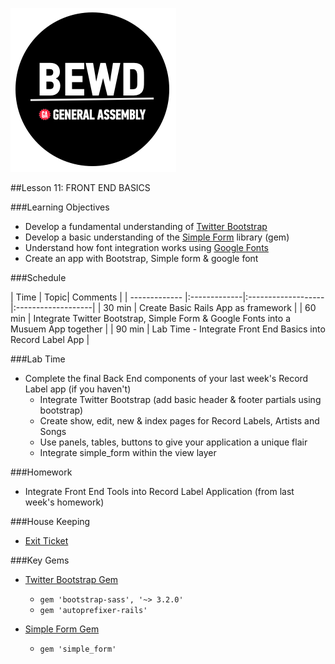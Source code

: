 ![BEWD_Logo](../assets/BEWD_Logo.png)

##Lesson 11: FRONT END BASICS 

###Learning Objectives

* Develop a fundamental understanding of [Twitter Bootstrap](http://getbootstrap.com/) 
* Develop a basic understanding of the [Simple Form](https://github.com/plataformatec/simple_form) library (gem)
* Understand how font integration works using [Google Fonts](https://www.google.com/fonts)
* Create an app with Bootstrap, Simple form & google font 


###Schedule


| Time        | Topic| Comments |
| ------------- |:-------------|:-------------------|:-------------------|
| 30 min | Create Basic Rails App as framework | 
| 60 min | Integrate Twitter Bootstrap, Simple Form & Google Fonts into a Musuem App together |
| 90 min | Lab Time - Integrate Front End Basics into Record Label App |  


###Lab Time
- Complete the final Back End components of your last week's Record Label app (if you haven't)
  * Integrate Twitter Bootstrap (add basic header & footer partials using bootstrap)
  * Create show, edit, new & index pages for Record Labels, Artists and Songs
  * Use panels, tables, buttons to give your application a unique flair
  * Integrate simple_form within the view layer


###Homework
- Integrate Front End Tools into Record Label Application (from last week's homework)


###House Keeping
- [Exit Ticket](https://docs.google.com/a/generalassemb.ly/forms/d/1y77yysiZWxAal3vm5-TFqlmRRr5nH9RODdhHnEZiIZ8/viewform)


###Key Gems 
- [Twitter Bootstrap Gem ](https://github.com/twbs/bootstrap-sass)
  * `gem 'bootstrap-sass', '~> 3.2.0'`
  * `gem 'autoprefixer-rails' `

- [Simple Form Gem](https://github.com/plataformatec/simple_form)
  * ` gem 'simple_form' ` 
